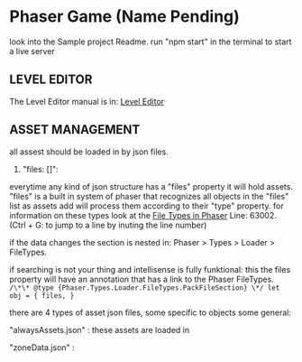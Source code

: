 # Phaser Game (Name Pending)

look into the Sample project Readme.
run "npm start" in the terminal to start a live server

## LEVEL EDITOR

The Level Editor manual is in:
[Level Editor](src\Objects\Systems\LevelEditor_Manual.txt)

## ASSET MANAGEMENT

all assest should be loaded in by json files.

1. "files: []":

everytime any kind of json structure has a "files" property it will hold assets.
"files" is a built in system of phaser that recognizes all objects in the "files" list as assets add will process them according to their "type" property.
for information on these types look at the [File Types in Phaser](node_modules\phaser\types\phaser.d.ts) Line: 63002.
(Ctrl + G: to jump to a line by inuting the line number)

if the data changes the section is nested in:
Phaser > Types > Loader > FileTypes.

if searching is not your thing and intellisense is fully funktional:
this the files property will have an annotation that has a link to the Phaser FileTypes.
`/\*\* @type {Phaser.Types.Loader.FileTypes.PackFileSection} \*/ let obj = { files, }`

there are 4 types of asset json files, some specific to objects some general:

"alwaysAssets.json" : these assets are loaded in

"zoneData.json" :
